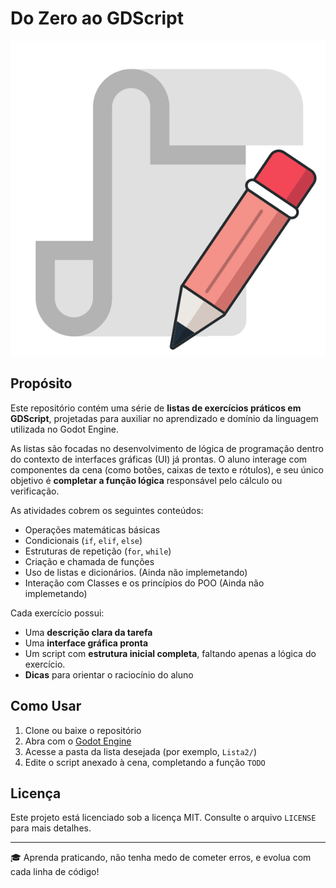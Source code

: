 # Do Zero ao GDScript

![icone](icon.svg)

## Propósito

Este repositório contém uma série de **listas de exercícios práticos em GDScript**, projetadas para auxiliar no aprendizado e domínio da linguagem utilizada no Godot Engine.

As listas são focadas no desenvolvimento de lógica de programação dentro do contexto de interfaces gráficas (UI) já prontas. O aluno interage com componentes da cena (como botões, caixas de texto e rótulos), e seu único objetivo é **completar a função lógica** responsável pelo cálculo ou verificação.

As atividades cobrem os seguintes conteúdos:

* Operações matemáticas básicas
* Condicionais (`if`, `elif`, `else`)
* Estruturas de repetição (`for`, `while`)
* Criação e chamada de funções
* Uso de listas e dicionários. (Ainda não implemetando)
* Interação com Classes e os princípios do POO (Ainda não implemetando)

Cada exercício possui:

* Uma **descrição clara da tarefa**
* Uma **interface gráfica pronta**
* Um script com **estrutura inicial completa**, faltando apenas a lógica do exercício.
* **Dicas** para orientar o raciocínio do aluno

## Como Usar

1. Clone ou baixe o repositório
2. Abra com o [Godot Engine](https://godotengine.org/)
3. Acesse a pasta da lista desejada (por exemplo, `Lista2/`)
4. Edite o script anexado à cena, completando a função `TODO`

## Licença

Este projeto está licenciado sob a licença MIT. Consulte o arquivo `LICENSE` para mais detalhes.

---

🎓 Aprenda praticando, não tenha medo de cometer erros, e evolua com cada linha de código!
